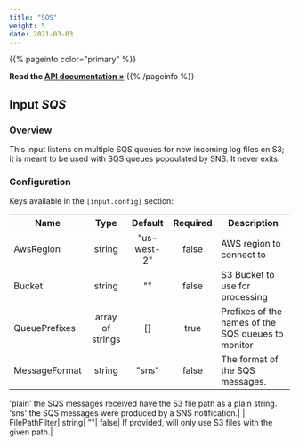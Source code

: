 ```yaml
---
title: "SQS"
weight: 5
date: 2021-03-03
---
```

{{% pageinfo color="primary" %}}

**Read the [API documentation &raquo;](https://pkg.go.dev/github.com/AdRoll/baker/input#SQS)**
{{% /pageinfo %}}

## Input *SQS*

### Overview
This input listens on multiple SQS queues for new incoming log files
on S3; it is meant to be used with SQS queues popoulated by SNS.
It never exits.


### Configuration

Keys available in the `[input.config]` section:

|Name|Type|Default|Required|Description|
|----|:--:|:-----:|:------:|-----------|
| AwsRegion| string| "us-west-2"| false| AWS region to connect to|
| Bucket| string| ""| false| S3 Bucket to use for processing|
| QueuePrefixes| array of strings| []| true| Prefixes of the names of the SQS queues to monitor|
| MessageFormat| string| "sns"| false| The format of the SQS messages.
'plain' the SQS messages received have the S3 file path as a plain string.
'sns' the SQS messages were produced by a SNS notification.|
| FilePathFilter| string| ""| false| If provided, will only use S3 files with the given path.|

